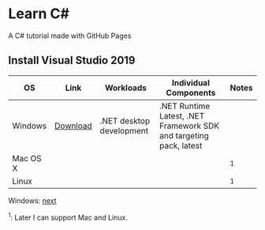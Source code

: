 # Learn C#

A C# tutorial made with GitHub Pages

## Install Visual Studio 2019

|OS       |Link         |Workloads               |Individual Components  |Notes |
|---------|-------------|------------------------|-----------------------|------|
|Windows  |[Download][1]|.NET desktop development|.NET Runtime Latest, .NET Framework SDK and targeting pack, latest| |
|Mac OS X | | | |<sup>1</sup>|
|Linux    | | | |<sup>1</sup>|

Windows: [next][2]

[1]: https://visualstudio.microsoft.com/thank-you-downloading-visual-studio/?sku=Community&rel=16
[2]: https://s-erxue.github.io/learn-csharp/win/hello-world

<sup>1</sup>: Later I can support Mac and Linux.
